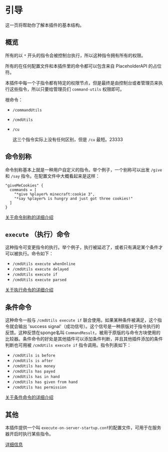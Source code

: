 # 引导

这一页将帮助你了解本插件的基本结构。

## 概览

所有的以 `*` 开头的指令会被控制台执行，所以这种指令拥有所有的权限。

所有的在任何配置文件和本插件里的命令都可以包含来自 PlaceholderAPI 的占位符。

本插件中每一个子指令都有特定的权限节点，但是最终是由控制台或者管理员来执行这些指令，所以只要给管理员们 `command-utils` 权限即可。

根命令：

* `/commandUtils`
* `/cmdUtils`
* `/cu`

  这三个指令实际上没有任何区别，但是 `/cu` 最短。23333

## 命令别称

命令别称基本上就是一种用户自定义的指令。举个例子，一个别称可以出发 `/give` 和 `/say` 指令。在配置文件中大概看起来是这样：

```text
"giveMeCookies" {
  commands = [
    "*give %player% minecraft:cookie 3",
    "*say %player% is hungry and just got three cookies!"
  ]
}
```

[关于命令别称的详细介绍](https://github.com/Scott-CT/CommandUtilswiki-zh_CN/wiki/%E5%91%BD%E4%BB%A4%E5%88%AB%E7%A7%B0)

## `execute` （执行）命令

这种指令可变更指令的执行。举个例子，执行被延迟了，或者只有满足某个条件才可以被执行。命令如下：

* `/cmdUtils execute whenOnline`
* `/cmdUtils execute delayed`
* `/cmdUtils execute if`
* `/cmdUtils execute parsed`

[关于执行命令的详细介绍](https://github.com/Scott-CT/CommandUtilswiki-zh_CN/wiki/%E6%89%A7%E8%A1%8C%E5%91%BD%E4%BB%A4)

## 条件命令

这种命令一般与 `/cmdUtils execute if` 联合使用。如果某种条件被满足，这个指令就会输出 'success signal'（成功信号）。这个信号是一种原版对于指令执行的反馈。这种反馈在sponge名叫 `CommandResult`，被用于原版的与命令方块使用的比较器。条件命令的好处是其他插件可以添加条件判断，并且其他插件添加的条件判断也可用被 `/cmdUtils execute if` 指令调用。指令列表如下：

* `/cmdUtils is before`
* `/cmdUtils is after`
* `/cmdUtils has money`
* `/cmdUtils has payed`
* `/cmdUtils has in hand`
* `/cmdUtils has given from hand`
* `/cmdUtils has permission`

[关于条件命令的详细介绍](https://github.com/Scott-CT/CommandUtilswiki-zh_CN/wiki/%E6%9D%A1%E4%BB%B6%E5%91%BD%E4%BB%A4)

## 其他

本插件提供一个叫 `execute-on-server-startup.conf`的配置文件，可用于在服务器开启时执行某些指令。

[详细信息](https://github.com/Scott-CT/CommandUtilswiki-zh_CN/wiki/%E5%9C%A8%E6%9C%8D%E5%8A%A1%E5%99%A8%E5%90%AF%E5%8A%A8%E6%97%B6%E6%89%A7%E8%A1%8C%E6%8C%87%E4%BB%A4)

